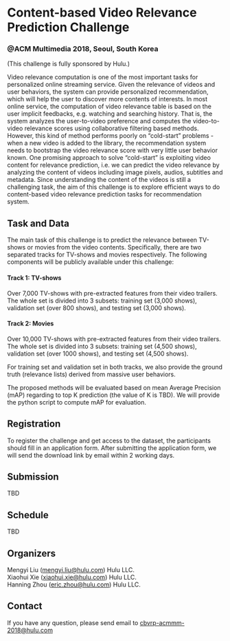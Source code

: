 # Content-based Video Relevance Prediction Challenge
### @ACM Multimedia 2018, Seoul, South Korea

(This challenge is fully sponsored by Hulu.)

Video relevance computation is one of the most important tasks for personalized online streaming service. Given the relevance of videos and user behaviors, the system can provide personalized recommendation, which will help the user to discover more contents of interests. In most online service, the computation of video relevance table is based on the user implicit feedbacks, e.g. watching and searching history. That is, the system analyzes the user-to-video preference and computes the video-to-video relevance scores using collaborative filtering based methods. However, this kind of method performs poorly on “cold-start” problems - when a new video is added to the library, the recommendation system needs to bootstrap the video relevance score with very little user behavior known. One promising approach to solve “cold-start” is exploiting video content for relevance prediction, i.e. we can predict the video relevance by analyzing the content of videos including image pixels, audios, subtitles and metadata. Since understanding the content of the videos is still a challenging task, the aim of this challenge is to explore efficient ways to do content-based video relevance prediction tasks for recommendation system.

## Task and Data

The main task of this challenge is to predict the relevance between TV-shows or movies from the video contents. Specifically, there are two separated tracks for TV-shows and movies respectively. The following components will be publicly available under this challenge:

#### Track 1: TV-shows

Over 7,000 TV-shows with pre-extracted features from their video trailers. The whole set is divided into 3 subsets: training set (3,000 shows), validation set (over 800 shows), and testing set (3,000 shows).

#### Track 2: Movies

Over 10,000 TV-shows with pre-extracted features from their video trailers. The whole set is divided into 3 subsets: training set (4,500 shows), validation set (over 1000 shows), and testing set (4,500 shows).

For training set and validation set in both tracks, we also provide the ground truth (relevance lists) derived from massive user behaviors.
 
The proposed methods will be evaluated based on mean Average Precision (mAP) regarding to top K prediction (the value of K is TBD). We will provide the python script to compute mAP for evaluation.

## Registration

To register the challenge and get access to the dataset, the participants should fill in an application form. After submitting the application form, we will send the download link by email within 2 working days.

## Submission

TBD

## Schedule

TBD

## Organizers

Mengyi Liu (mengyi.liu@hulu.com) Hulu LLC.  
Xiaohui Xie (xiaohui.xie@hulu.com) Hulu LLC.  
Hanning Zhou (eric.zhou@hulu.com) Hulu LLC.

## Contact

If you have any question, please send email to cbvrp-acmmm-2018@hulu.com
